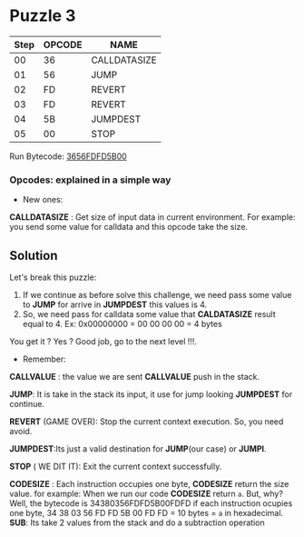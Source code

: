 # Puzzle 3 

| Step| OPCODE| NAME|
|-----|-----|-----|
| 00 | 36   | CALLDATASIZE
|01  | 56   | JUMP
|02  | FD   | REVERT
|03  | FD   | REVERT
|04  | 5B   | JUMPDEST
|05  | 00   | STOP


Run Bytecode: [3656FDFD5B00](https://www.evm.codes/playground?fork=merge&unit=Wei&codeType=Bytecode&code='3656FDFD5B00'_)

### Opcodes: explained in a simple way
- New ones:

**CALLDATASIZE** : Get size of input data in current environment. For example: you send some value for calldata and this opcode take the size.




## Solution 

Let's break this puzzle:

1. If we continue as before solve this challenge, we need pass some value to **JUMP**  for arrive in **JUMPDEST** this values is 4. 
2. So, we need pass for calldata some value that **CALDATASIZE** result equal to 4. Ex: 0x00000000 = 00 00 00 00 = 4 bytes


You get it ? Yes ? Good job, go to the next level !!!.



- Remember:

**CALLVALUE** : the value we are sent **CALLVALUE** push in the stack.

**JUMP**:  It is take in the stack its input, it use for jump looking **JUMPDEST** for continue.

**REVERT** (GAME OVER): Stop the current context execution. So, you need avoid.

**JUMPDEST**:Its just a valid destination for **JUMP**(our case) or **JUMPI**.

**STOP** ( WE DIT IT): Exit the current context successfully. 

**CODESIZE** : Each instruction occupies one byte, **CODESIZE** return the size value. for example:
        When we run our code  **CODESIZE** return `a`. But, why? 
        Well, the bytecode is 34380356FDFD5B00FDFD if each instruction ocupies one byte, 34 38 03 56 FD FD 5B 00 FD FD = 10 bytes = `a` in hexadecimal.
**SUB**:  Its take 2 values from the stack and do a subtraction operation